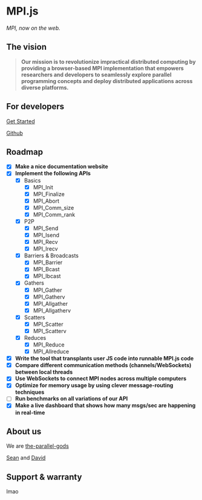 # MPI.js

_MPI, now on the web._

## The vision

> **Our mission is to revolutionize impractical distributed computing by providing a browser-based MPI implementation that empowers researchers and developers to seamlessly explore parallel programming concepts and deploy distributed applications across diverse platforms.**

## For developers

[Get Started](/mpi.js/docs)

[Github](https://github.com/the-parallel-gods/mpi.js)

## Roadmap


* [x] **Make a nice documentation website**
* [x] **Implement the following APIs**
  * [x] Basics
    * [x] MPI\_Init
    * [x] MPI\_Finalize
    * [x] MPI\_Abort
    * [x] MPI\_Comm\_size
    * [x] MPI\_Comm\_rank
  * [x] P2P
    * [x] MPI\_Send
    * [x] MPI\_Isend
    * [x] MPI\_Recv
    * [x] MPI\_Irecv
  * [x] Barriers & Broadcasts
    * [x] MPI\_Barrier
    * [x] MPI\_Bcast
    * [x] MPI\_Ibcast
  * [x] Gathers
    * [x] MPI\_Gather
    * [x] MPI\_Gatherv
    * [x] MPI\_Allgather
    * [x] MPI\_Allgatherv
  * [x] Scatters
    * [x] MPI\_Scatter
    * [x] MPI\_Scatterv
  * [x] Reduces
    * [x] MPI\_Reduce
    * [x] MPI\_Allreduce
* [x] **Write the tool that transplants user JS code into runnable MPI.js code**
* [x] **Compare different communication methods (channels/WebSockets) between local threads**
* [x] **Use WebSockets to connect MPI nodes across multiple computers**
* [x] **Optimize for memory usage by using clever message-routing techniques**
* [ ] **Run benchmarks on all variations of our API**
* [x] **Make a live dashboard that shows how many msgs/sec are happening in real-time**

## About us

We are [the-parallel-gods](https://github.com/the-parallel-gods)

[Sean](https://github.com/SeanSun6814) and [David](https://github.com/1CoolDavid)

## Support & warranty

lmao
